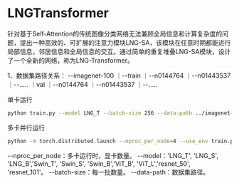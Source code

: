# LNGTransformer
针对基于Self-Attention的传统图像分类网络无法兼顾全局信息和计算复杂度的问题，提出一种高效的、可扩展的注意力模块LNG-SA，该模块在任意时期都能进行局部信息，邻居信息和全局信息的交互。通过简单的重复堆叠LNG-SA模块，设计了一个全新的网络，称为LNG-Transformer。


<div>1、数据集路径关系：
--imagenet-100
  ｜--train
      ｜--n0144764
      ｜--n01443537
      ｜--.....
  ｜val
      ｜--n0144764
      ｜--n01443537
      ｜--.....
 </div>

单卡运行

```bash
python train.py --model LNG_T --batch-size 256 --data-path ../imagenet-100
```

多卡并行运行

```bash
python -m torch.distributed.launch --nproc_per_node=4 --use_env train.py --model LNG_T --batch-size 256 --data-path ../imagenet-100
```

--nproc_per_node：多卡运行时，显卡数量。
--model：'LNG_T', 'LNG_S', 'LNG_B','Swin_T', 'Swin_S', 'Swin_B','ViT_B', 'ViT_L','resnet_50', 'resnet_101'。
--batch-size：每一批数量。
--data-path：数据集路径。

